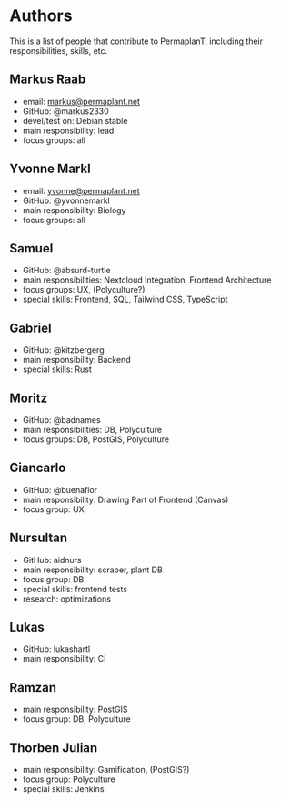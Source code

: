 # Authors

This is a list of people that contribute to PermaplanT,
including their responsibilities, skills, etc.

## Markus Raab

- email: markus@permaplant.net
- GitHub: @markus2330
- devel/test on: Debian stable
- main responsibility: lead
- focus groups: all

## Yvonne Markl

- email: yvonne@permaplant.net
- GitHub: @yvonnemarkl
- main responsibility: Biology
- focus groups: all

## Samuel

- GitHub: @absurd-turtle
- main responsibilities: Nextcloud Integration, Frontend Architecture
- focus groups: UX, (Polyculture?)
- special skills: Frontend, SQL, Tailwind CSS, TypeScript

## Gabriel

- GitHub: @kitzbergerg
- main responsibility: Backend
- special skills: Rust

## Moritz

- GitHub: @badnames
- main responsibilities: DB, Polyculture
- focus groups: DB, PostGIS, Polyculture

## Giancarlo

- GitHub: @buenaflor
- main responsibility: Drawing Part of Frontend (Canvas)
- focus group: UX

## Nursultan

- GitHub: aidnurs
- main responsibility: scraper, plant DB
- focus group: DB
- special skills: frontend tests
- research: optimizations

## Lukas

- GitHub: lukashartl
- main responsibility: CI

## Ramzan

- main responsibility: PostGIS
- focus group: DB, Polyculture

## Thorben Julian

- main responsibility: Gamification, (PostGIS?)
- focus group: Polyculture
- special skills: Jenkins

